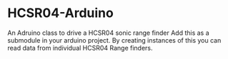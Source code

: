 # HCSR04-Arduino
An Adruino class to drive a HCSR04 sonic range finder
Add this as a submodule in your arduino project. By creating instances of this you can read data from individual HCSR04 Range finders.
